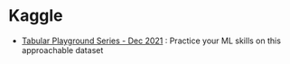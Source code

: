 # Kaggle

- [Tabular Playground Series - Dec 2021](https://www.kaggle.com/c/tabular-playground-series-dec-2021) : Practice your ML skills on this approachable dataset
